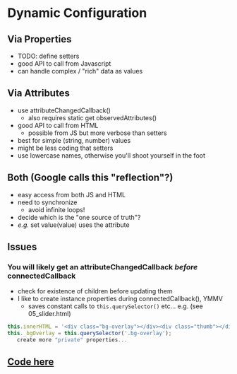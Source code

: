 # Dynamic Configuration

## Via Properties
 - TODO: define setters
 - good API to call from Javascript
 - can handle complex / "rich" data as values

## Via Attributes
 - use attributeChangedCallback()
   - also requires static get observedAttributes()
 - good API to call from HTML
   - possible from JS but more verbose than setters
 - best for simple (string, number) values
 - might be less coding that setters
 - use lowercase names, otherwise you'll shoot yourself in the foot

## Both  (Google calls this "reflection"?)
 - easy access from both JS and HTML
 - need to synchronize
   - avoid infinite loops!
 - decide which is the "one source of truth"?
 - _e.g._ set value(value) uses the attribute

## Issues

### You will likely get an attributeChangedCallback _before_ connectedCallback
  - check for existence of children before updating them
  - I like to create instance properties during connectedCallback(), YMMV
    - saves constant calls to `this.querySelector()` etc...
  e.g. (see 05_slider.html)
```js
this.innerHTML = '<div class="bg-overlay"></div><div class="thumb"></div>';
this._bgOverlay = this.querySelector('.bg-overlay');
   create more "private" properties...
```

## [Code here](https://github.com/MorganConrad/ptwd-slider/blob/master/src/04_slider.html)

